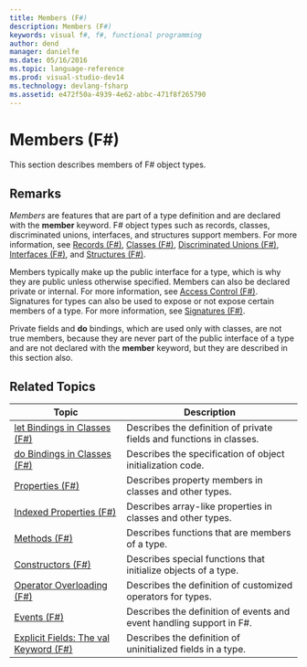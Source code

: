```yaml
---
title: Members (F#)
description: Members (F#)
keywords: visual f#, f#, functional programming
author: dend
manager: danielfe
ms.date: 05/16/2016
ms.topic: language-reference
ms.prod: visual-studio-dev14
ms.technology: devlang-fsharp
ms.assetid: e472f50a-4939-4e62-abbc-471f8f265790 
---
```


# Members (F#)

This section describes members of F# object types.


## Remarks
*Members* are features that are part of a type definition and are declared with the **member** keyword. F# object types such as records, classes, discriminated unions, interfaces, and structures support members. For more information, see [Records &#40;F&#35;&#41;](Records-%5BFSharp%5D.md), [Classes &#40;F&#35;&#41;](Classes-%5BFSharp%5D.md), [Discriminated Unions &#40;F&#35;&#41;](Discriminated-Unions-%5BFSharp%5D.md), [Interfaces &#40;F&#35;&#41;](Interfaces-%5BFSharp%5D.md), and [Structures &#40;F&#35;&#41;](Structures-%5BFSharp%5D.md).

Members typically make up the public interface for a type, which is why they are public unless otherwise specified. Members can also be declared private or internal. For more information, see [Access Control &#40;F&#35;&#41;](Access-Control-%5BFSharp%5D.md). Signatures for types can also be used to expose or not expose certain members of a type. For more information, see [Signatures &#40;F&#35;&#41;](Signatures-%5BFSharp%5D.md).

Private fields and **do** bindings, which are used only with classes, are not true members, because they are never part of the public interface of a type and are not declared with the **member** keyword, but they are described in this section also.


## Related Topics


|Topic|Description|
|-----|-----------|
|[let Bindings in Classes &#40;F&#35;&#41;](let-Bindings-in-Classes-%5BFSharp%5D.md)|Describes the definition of private fields and functions in classes.|
|[do Bindings in Classes &#40;F&#35;&#41;](do-Bindings-in-Classes-%5BFSharp%5D.md)|Describes the specification of object initialization code.|
|[Properties &#40;F&#35;&#41;](Properties-%5BFSharp%5D.md)|Describes property members in classes and other types.|
|[Indexed Properties &#40;F&#35;&#41;](Indexed-Properties-%5BFSharp%5D.md)|Describes array-like properties in classes and other types.|
|[Methods &#40;F&#35;&#41;](Methods-%5BFSharp%5D.md)|Describes functions that are members of a type.|
|[Constructors &#40;F&#35;&#41;](Constructors-%5BFSharp%5D.md)|Describes special functions that initialize objects of a type.|
|[Operator Overloading &#40;F&#35;&#41;](Operator-Overloading-%5BFSharp%5D.md)|Describes the definition of customized operators for types.|
|[Events &#40;F&#35;&#41;](Events-%5BFSharp%5D.md)|Describes the definition of events and event handling support in F#.|
|[Explicit Fields: The val Keyword &#40;F&#35;&#41;](Explicit-Fields-The-val-Keyword-%5BFSharp%5D.md)|Describes the definition of uninitialized fields in a type.|
